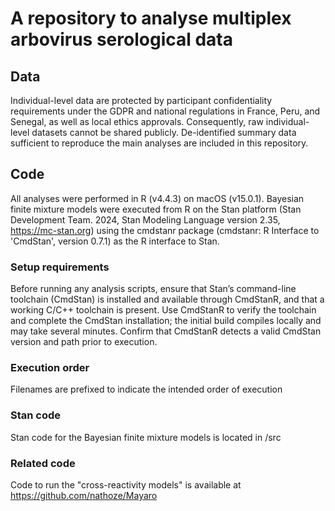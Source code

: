 # A repository to analyse multiplex arbovirus serological data

## Data

Individual-level data are protected by participant confidentiality requirements under the GDPR and national regulations in France, Peru, and Senegal, as well as local ethics approvals. Consequently, raw individual-level datasets cannot be shared publicly. De-identified summary data sufficient to reproduce the main analyses are included in this repository.

## Code

All analyses were performed in R (v4.4.3) on macOS (v15.0.1). Bayesian finite mixture models were executed from R on the Stan platform (Stan Development Team. 2024, Stan Modeling Language version 2.35, https://mc-stan.org) using the cmdstanr package (cmdstanr: R Interface to 'CmdStan', version 0.7.1) as the R interface to Stan.

### Setup requirements

Before running any analysis scripts, ensure that Stan’s command-line toolchain (CmdStan) is installed and available through CmdStanR, and that a working C/C++ toolchain is present. Use CmdStanR to verify the toolchain and complete the CmdStan installation; the initial build compiles locally and may take several minutes. Confirm that CmdStanR detects a valid CmdStan version and path prior to execution.

### Execution order

Filenames are prefixed to indicate the intended order of execution

### Stan code

Stan code for the Bayesian finite mixture models is located in /src

### Related code

Code to run the "cross-reactivity models" is available at https://github.com/nathoze/Mayaro
